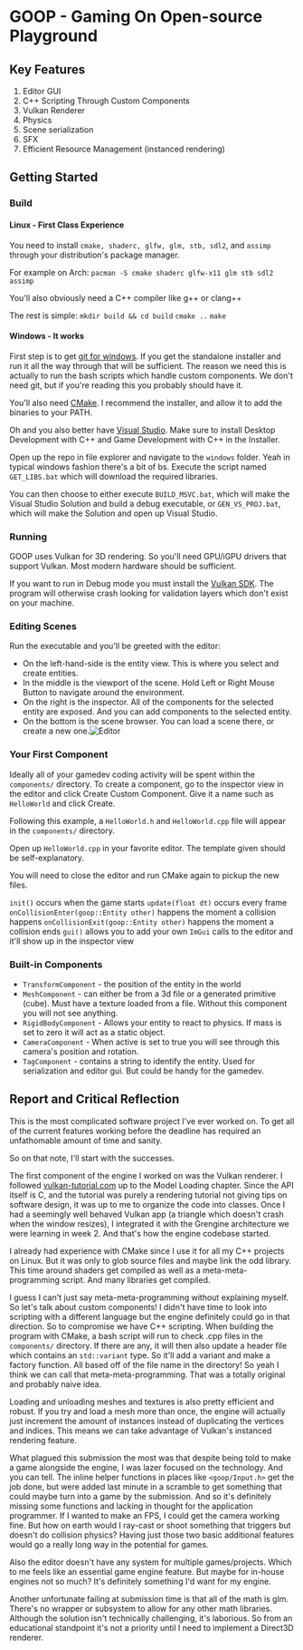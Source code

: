 # GOOP - Gaming On Open-source Playground
## Key Features
1. Editor GUI
2. C++ Scripting Through Custom Components
3. Vulkan Renderer
4. Physics
5. Scene serialization
6. SFX
7. Efficient Resource Management (instanced rendering)
## Getting Started
### Build
#### Linux - First Class Experience
You need to install `cmake, shaderc, glfw, glm, stb, sdl2`, and `assimp` through your distribution's package manager. 

For example on Arch: 
`pacman -S cmake shaderc glfw-x11 glm stb sdl2 assimp`

You'll also obviously need a C++ compiler like g++ or clang++

The rest is simple:
`mkdir build && cd build`
`cmake ..`
`make`

#### Windows - It works
First step is to get [git for windows](https://git-scm.com/download/win). If you get the standalone installer and run it all the way through that will be sufficient. The reason we need this is actually to run the bash scripts which handle custom components. We don't need git, but if you're reading this you probably should have it.

You'll also need [CMake](https://cmake.org/download/). I recommend the installer, and allow it to add the binaries to your PATH. 

Oh and you also better have [Visual Studio](https://visualstudio.microsoft.com/vs/community/). Make sure to install Desktop Development with C++ and Game Development with C++ in the Installer.

Open up the repo in file explorer and navigate to the `windows` folder. Yeah in typical windows fashion there's a bit of bs. Execute the script named `GET_LIBS.bat` which will download the required libraries.

You can then choose to either execute `BUILD_MSVC.bat`, which will make the Visual Studio Solution and build a debug executable, or `GEN_VS_PROJ.bat`, which will make the Solution and open up Visual Studio.

### Running
GOOP uses Vulkan for 3D rendering. So you'll need GPU/iGPU drivers that support Vulkan. Most modern hardware should be sufficient.

If you want to run in Debug mode you must install the [Vulkan SDK](https://vulkan.lunarg.com/sdk/home). The program will otherwise crash looking for validation layers which don't exist on your machine.

### Editing Scenes
Run the executable and you'll be greeted with the editor:
* On the left-hand-side is the entity view. This is where you select and create entities.
* In the middle is the viewport of the scene. Hold Left or Right Mouse Button to navigate around the environment.
* On the right is the inspector. All of the components for the selected entity are exposed. And you can add components to the selected entity.
* On the bottom is the scene browser. You can load a scene there, or create a new one.![Editor](https://lh3.googleusercontent.com/pw/ABLVV87LDiXllQYY0zBZdMfwMJ_I8MRpq5EqdY5jGk07cuIye-bnjn6fkvjX7-S-mYm3k0sR0FmQYGNVhoAoQ_N-dow4kTm7BLhweUccr95eya-AaJHMlWBxvisoUnbwqL0ka7tHKlDlXWkP0pey0dLXZwy--Q=w2025-h1350-s-no-gm?authuser=0)

### Your First Component
Ideally all of your gamedev coding activity will be spent within the `components/` directory. To create a component, go to the inspector view in the editor and click Create Custom Component. Give it a name such as `HelloWorld` and click Create.

Following this example, a `HelloWorld.h` and `HelloWorld.cpp` file will appear in the `components/` directory.

Open up `HelloWorld.cpp` in your favorite editor. The template given should be self-explanatory. 

You will need to close the editor and run CMake again to pickup the new files.

`init()` occurs when the game starts
`update(float dt)` occurs every frame
`onCollisionEnter(goop::Entity other)` happens the moment a collision happens
`onCollisionExit(goop::Entity other)` happens the moment a collision ends
`gui()` allows you to add your own `ImGui` calls to the editor and it'll show up in the inspector view

### Built-in Components
* `TransformComponent` - the position of the entity in the world
* `MeshComponent` - can either be from a 3d file or a generated primitive (cube). Must have a texture loaded from a file. Without this component you will not see anything.
* `RigidBodyComponent` - Allows your entity to react to physics. If mass is set to zero it will act as a static object.
* `CameraComponent` - When active is set to true you will see through this camera's position and rotation.
* `TagComponent` - contains a string to identify the entity. Used for serialization and editor gui. But could be handy for the gamedev.

## Report and Critical Reflection
This is the most complicated software project I've ever worked on. To get all of the current features working before the deadline has required an unfathomable amount of time and sanity. 

So on that note, I'll start with the successes. 

The first component of the engine I worked on was the Vulkan renderer. I followed [vulkan-tutorial.com](https://vulkan-tutorial.com) up to the Model Loading chapter. Since the API itself is C, and the tutorial was purely a rendering tutorial not giving tips on software design, it was up to me to organize the code into classes. Once I had a seemingly well behaved Vulkan app (a triangle which doesn't crash when the window resizes), I integrated it with the Grengine architecture we were learning in week 2. And that's how the engine codebase started.

I already had experience with CMake since I use it for all my C++ projects on Linux. But it was only to glob source files and maybe link the odd library. This time around shaders get compiled as well as a meta-meta-programming script. And many libraries get compiled.

I guess I can't just say meta-meta-programming without explaining myself. So let's talk about custom components! I didn't have time to look into scripting with a different language but the engine definitely could go in that direction. So to compromise we have C++ scripting. When building the program with CMake, a bash script will run to check .cpp files in the `components/` directory. If there are any, it will then also update a header file which contains an `std::variant` type. So it'll add a variant and make a factory function. All based off of the file name in the directory! So yeah I think we can call that meta-meta-programming. That was a totally original and probably naive idea.

Loading and unloading meshes and textures is also pretty efficient and robust. If you try and load a mesh more than once, the engine will actually just increment the amount of instances instead of duplicating the vertices and indices. This means we can take advantage of Vulkan's instanced rendering feature.

What plagued this submission the most was that despite being told to make a game alongside the engine, I was lazer focused on the technology. And you can tell. The inline helper functions in places like `<goop/Input.h>` get the job done, but were added last minute in a scramble to get something that could maybe turn into a game by the submission. And so it's definitely missing some functions and lacking in thought for the application programmer. If I wanted to make an FPS, I could get the camera working fine. But how on earth would I ray-cast or shoot something that triggers but doesn't do collision physics? Having just those two basic additional features would go a really long way in the potential for games.

Also the editor doesn't have any system for multiple games/projects. Which to me feels like an essential game engine feature. But maybe for in-house engines not so much? It's definitely something I'd want for my engine.

Another unfortunate failing at submission time is that all of the math is glm. There's no wrapper or subsystem to allow for any other math libraries. Although the solution isn't technically challenging, it's laborious. So from an educational standpoint it's not a priority until I need to implement a Direct3D renderer. 

